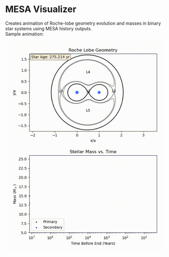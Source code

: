 # MESA Visualizer
Creates animation of Roche-lobe geometry evolution and masses in binary star systems using MESA history outputs.
<br>
Sample animation:
<br>
<!-- <img src="https://github.com/seanseungbeomlee/MESA-Visualizer/blob/main/sample/15M13M.gif" width="500" height="800"/> -->
![](https://github.com/seanseungbeomlee/MESA-Visualizer/blob/main/sample/15M13M.gif)
